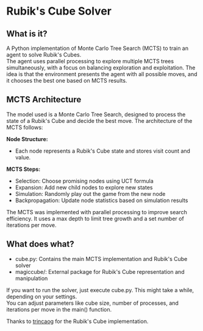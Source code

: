 # Rubik's Cube Solver

## What is it?
A Python implementation of Monte Carlo Tree Search (MCTS) to train an agent to solve Rubik's Cubes. \
The agent uses parallel processing to explore multiple MCTS trees simultaneously, with a focus on balancing exploration and exploitation.
The idea is that the environment presents the agent with all possible moves, and it chooses the best one based on MCTS results.

## MCTS Architecture
The model used is a Monte Carlo Tree Search, designed to process the state of a Rubik's Cube and decide the best move. The architecture of the MCTS follows:

**Node Structure:**
- Each node represents a Rubik's Cube state and stores visit count and value.

**MCTS Steps:**
- Selection: Choose promising nodes using UCT formula
- Expansion: Add new child nodes to explore new states
- Simulation: Randomly play out the game from the new node
- Backpropagation: Update node statistics based on simulation results

The MCTS was implemented with parallel processing to improve search efficiency. It uses a max depth to limit tree growth and a set number of iterations per move.

## What does what?
* cube.py: Contains the main MCTS implementation and Rubik's Cube solver
* magiccube/: External package for Rubik's Cube representation and manipulation

If you want to run the solver, just execute cube.py. This might take a while, depending on your settings. \
You can adjust parameters like cube size, number of processes, and iterations per move in the main() function.

Thanks to [trincaog](https://pypi.org/user/trincaog/) for the Rubik's Cube implementation.
